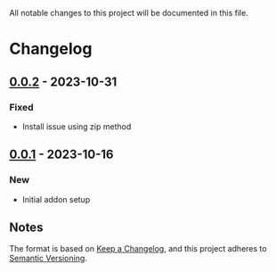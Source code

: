 All notable changes to this project will be documented in this file.
# Changelog

## [0.0.2] - 2023-10-31
### Fixed
- Install issue using zip method

## [0.0.1] - 2023-10-16
### New
- Initial addon setup

## Notes
The format is based on [Keep a Changelog](https://keepachangelog.com/en/1.0.0/),
and this project adheres to [Semantic Versioning](https://semver.org/spec/v2.0.0.html).
<!--### Official Rigify Info-->

[0.0.2]:https://github.com/schroef/Default-Solid-Shading/releases/tag/v.0.0.2
[0.0.1]:https://github.com/schroef/Default-Solid-Shading/releases/tag/v.0.0.1
